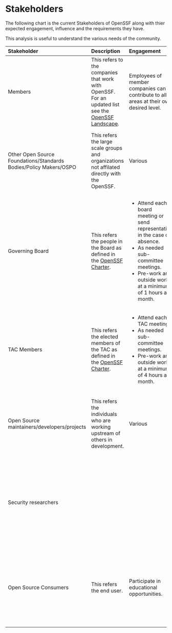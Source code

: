 
# Stakeholders 

The following chart is the current Stakeholders of OpenSSF along with thier expected engagement, influence and the requirements they have. 

This analysis is useful to understand the various needs of the community.

| Stakeholder       | Description           | Engagement  | Influence | Requirement |
| :---------------- | :-------------------- | :-----------|:----------|:----------
| Members   |   This refers to the companies that work with OpenSSF. For an updated list see the [OpenSSF Landscape](https://landscape.openssf.org/).| Employees of member companies can contribute to all areas at their own desired level. |  Various  |   Needs a fully secure supply chain.  |
| Other Open Source Foundations/Standards Bodies/Policy Makers/OSPO |  This refers the large scale groups and organizations not affilated directly with the OpenSSF. | Various | Various | Needs collaboration on areas of shared interest and in the furtherance of the open source ecosystem.|
| Governing Board  |   This refers the people in the Board as defined in the [OpenSSF Charter](https://openssf.org/about/charter/).  | <ul><li>Attend each board meeting or send representative in the case of absence.</li><li>As needed sub-committee meetings.</li><li>Pre-work and outside work at a minimum of 1 hours a month.</li></ul> | Overall management of the OpenSSF | Needs clear data and updates on foundation activities to make business decisions. |
| TAC Members |  This refers the elected members of the TAC as defined in the [OpenSSF Charter](https://openssf.org/about/charter/). | <ul><li>Attend each TAC meeting. </li><li>As needed sub-committee meetings.</li><li>Pre-work and outside work at a minimum of 4 hours a month.</li></ul> |  Reports on the technical initiatives from sub-groups as defined in the [organizational structure](../organizational-structure-overview.md) | Needs clear data and updates from each sub-group. |
| Open Source maintainers/developers/projects |  This refers the individuals who are working upstream of others in development.  | Various | Various | Need useful tools, processes, and training to do their jobs securely, with minimal friction and loss of velocity. |
| Security researchers |  |  |  | Need processes and tools for handling vulnerability disclosures in collaboration with open source projects (e.g., disclosure processes, GitHub/GitLab support)|
| Open Source Consumers |  This refers the end user. | Participate in educational opportunities. | Particpate in focus groups and surveys as needed. | Need tools and signals to understand and evaluate the security qualities of the software they are using and the supply chains it is created in. |

